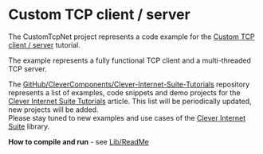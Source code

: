 # Custom TCP client / server

The CustomTcpNet project represents a code example for the [Custom TCP client / server](https://www.clevercomponents.com/portal/kb/a67/custom-tcp-client-server.aspx) tutorial.   

The example represents a fully functional TCP client and a multi-threaded TCP server.   

The [GitHub/CleverComponents/Clever-Internet-Suite-Tutorials](https://github.com/CleverComponents/Clever-Internet-Suite-Tutorials) repository represents a list of examples, code snippets and demo projects for the [Clever Internet Suite Tutorials](https://www.clevercomponents.com/articles/article035/) article. This list will be periodically updated, new projects will be added.   
Please stay tuned to new examples and use cases of the [Clever Internet Suite](https://www.clevercomponents.com/products/inetsuite/) library.

**How to compile and run** - see [Lib/ReadMe](./Lib/ReadMe.md)   
